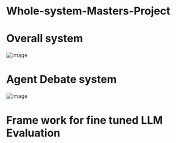 # Whole-system-Masters-Project

# Overall system

![image](https://github.com/user-attachments/assets/9816db45-2f41-477c-84a7-1dcc7bd763b5)



# Agent Debate system
![image](https://github.com/user-attachments/assets/e729b230-68cb-4ab8-8114-68f94c863e39)


# Frame work for fine tuned LLM Evaluation 


